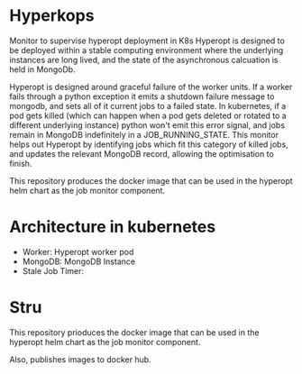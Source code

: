 # Hyperkops
Monitor to supervise hyperopt deployment in K8s
Hyperopt is designed to be deployed within a stable computing environment where the underlying instances
are long lived, and the state of the asynchronous calcuation is held in MongoDb.

Hyperopt is designed around graceful failure of the worker units. If a worker fails
through a python exception it emits a shutdown failure message to mongodb, and sets all of it current jobs to a
failed state. In kubernetes, if a pod gets killed (which can happen when a pod
gets deleted or rotated to a different underlying instance) python won't emit this error signal,
and jobs remain in MongoDB indefinitely in a JOB_RUNNING_STATE. This monitor helps out Hyperopt by identifying jobs which 
fit this category of killed jobs, and updates the relevant MongoDB record, allowing the optimisation to finish.  

This repository produces the docker image that can be used in the hyperopt helm chart as the job monitor component.

# Architecture in kubernetes

* Worker: Hyperopt worker pod
* MongoDB: MongoDB Instance
* Stale Job Timer: 


# Stru

This repository prioduces the docker image that can be used in the hyperopt helm chart as the job monitor component.

Also, publishes images to docker hub.
